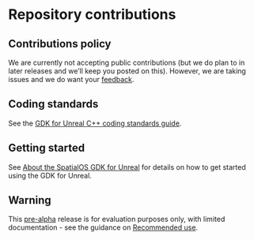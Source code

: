 # Repository contributions

## Contributions policy

We are currently not accepting public contributions (but we do plan to in 
later releases and we’ll keep you posted on this). However, we are taking issues and we do want your 
[feedback](../README.md#give-us-feedback).

## Coding standards
See the [GDK for Unreal C++ coding standards guide](../docs/contributions/unreal-gdk-coding-standards.md).

## Getting started
See [About the SpatialOS GDK for Unreal](../docs/README.md) for
 details on how to get started using the GDK for Unreal.

## Warning
This [pre-alpha](https://docs.improbable.io/reference/latest/shared/release-policy#maturity-stages) release is for evaluation purposes only, with limited documentation -
 see the guidance on
  [Recommended use](../README.md#recommended-use).
